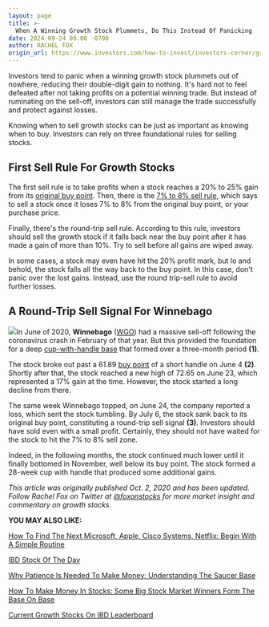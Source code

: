 ```yaml
---
layout: page
title: >-
  When A Winning Growth Stock Plummets, Do This Instead Of Panicking
date: 2024-09-24 08:00 -0700
author: RACHEL FOX
origin_url: https://www.investors.com/how-to-invest/investors-corner/growth-stocks-winning-stock-plummets-round-trip-sell-rule/
---
```


Investors tend to panic when a winning growth stock plummets out of nowhere, reducing their double-digit gain to nothing. It's hard not to feel defeated after not taking profits on a potential winning trade. But instead of ruminating on the sell-off, investors can still manage the trade successfully and protect against losses.

Knowing when to sell growth stocks can be just as important as knowing when to buy. Investors can rely on three foundational rules for selling stocks.

## First Sell Rule For Growth Stocks

The first sell rule is to take profits when a stock reaches a 20% to 25% gain from its [original buy point](https://www.investors.com/how-to-invest/investors-corner/chart-reading-basics-how-a-buy-point-marks-a-time-of-opportunity/). Then, there is the [7% to 8% sell rule](https://www.investors.com/how-to-invest/investors-corner/still-the-no-1-rule-for-stock-investors-always-cut-your-losses-short/), which says to sell a stock once it loses 7% to 8% from the original buy point, or your purchase price.

Finally, there's the round-trip sell rule. According to this rule, investors should sell the growth stock if it falls back near the buy point after it has made a gain of more than 10%. Try to sell before all gains are wiped away.

In some cases, a stock may even have hit the 20% profit mark, but lo and behold, the stock falls all the way back to the buy point. In this case, don't panic over the lost gains. Instead, use the round trip-sell rule to avoid further losses.

## A Round-Trip Sell Signal For Winnebago

![](https://www.investors.com/wp-content/uploads/2020/10/ICwgo_100520-279x300.jpg)In June of 2020, **Winnebago** ([WGO](https://research.investors.com/quote.aspx?symbol=WGO)) had a massive sell-off following the coronavirus crash in February of that year. But this provided the foundation for a deep [cup-with-handle base](https://www.investors.com/how-to-invest/investors-corner/how-to-buy-stocks-cup-with-handle-base-alibaba-stock-buy-point/) that formed over a three-month period **(1)**.

The stock broke out past a 61.89 [buy point](https://www.investors.com/how-to-invest/investors-corner/chart-reading-basics-how-a-buy-point-marks-a-time-of-opportunity/) of a short handle on June 4 **(2)**. Shortly after that, the stock reached a new high of 72.65 on June 23, which represented a 17% gain at the time. However, the stock started a long decline from there.

The same week Winnebago topped, on June 24, the company reported a loss, which sent the stock tumbling. By July 6, the stock sank back to its original buy point, constituting a round-trip sell signal **(3)**. Investors should have sold even with a small profit. Certainly, they should not have waited for the stock to hit the 7% to 8% sell zone.

Indeed, in the following months, the stock continued much lower until it finally bottomed in November, well below its buy point. The stock formed a 28-week cup with handle that produced some additional gains.

_This article was originally published Oct. 2, 2020 and has been updated. Follow Rachel Fox on Twitter at [@foxonstocks](https://twitter.com/FoxonStocks) for more market insight and commentary on growth stocks._

**YOU MAY ALSO LIKE:**

[How To Find The Next Microsoft, Apple, Cisco Systems, Netflix: Begin With A Simple Routine](https://www.investors.com/research/ibd-stock-analysis/how-to-invest-in-the-stock-market-start-with-a-simple-routine/)

[IBD Stock Of The Day](https://www.investors.com/research/ibd-stock-of-the-day/)

[Why Patience Is Needed To Make Money: Understanding The Saucer Base](https://www.investors.com/how-to-invest/investors-corner/chart-reading-basics-patience-is-required-to-play-the-saucer/)

[How To Make Money In Stocks: Some Big Stock Market Winners Form The Base On Base](https://www.investors.com/how-to-invest/investors-corner/charts-101-how-the-base-on-base-etches-superb-stock-gains/)

[Current Growth Stocks On IBD Leaderboard](https://www.investors.com/product/leaderboard/?artProdLink=Leaderboard)
